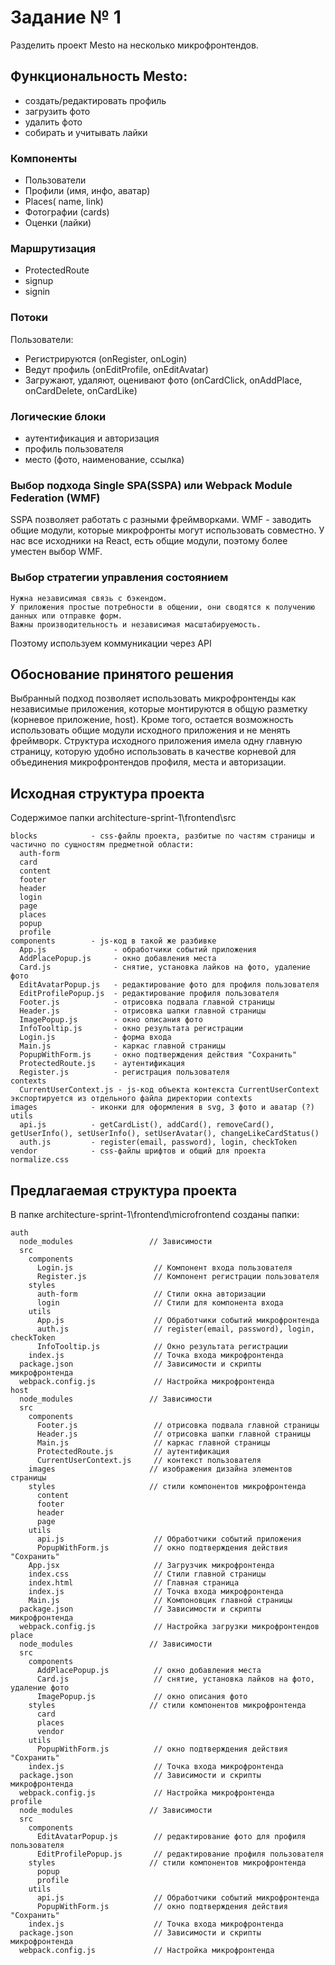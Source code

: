# Задание № 1

Разделить проект Mesto на несколько микрофронтендов. 

## Функциональность Mesto:

- создать/редактировать профиль
- загрузить фото
- удалить фото
- собирать и учитывать лайки

### Компоненты

- Пользователи
- Профили (имя, инфо, аватар)
- Places( name, link)
- Фотографии (cards)
- Оценки (лайки)

### Маршрутизация

- ProtectedRoute
- signup
- signin

### Потоки 

Пользователи:

- Регистрируются (onRegister, onLogin)
- Ведут профиль (onEditProfile, onEditAvatar)
- Загружают, удаляют, оценивают фото (onCardClick, onAddPlace, onCardDelete, onCardLike)

### Логические блоки

 - аутентификация и авторизация
 - профиль пользователя
 - место (фото, наименование, ссылка)

### Выбор подхода Single SPA(SSPA) или Webpack Module Federation (WMF)

SSPA позволяет работать с разными фреймворками. 
WMF - заводить общие модули, которые микрофронты могут использовать совместно.
У нас все исходники на React, есть общие модули, поэтому более уместен выбор WMF.

### Выбор стратегии управления состоянием

	Нужна независимая связь с бэкендом.
	У приложения простые потребности в общении, они сводятся к получению данных или отправке форм.
	Важны производительность и независимая масштабируемость.

Поэтому используем коммуникации через API

## Обоснование принятого решения

Выбранный подход позволяет использовать микрофронтенды как независимые приложения, которые монтируются в общую разметку (корневое приложение, host).
Кроме того, остается возможность использовать общие модули исходного приложения и не менять фреймворк.
Структура исходного приложения имела одну главную страницу, которую удобно использовать в качестве корневой для объединения 
микрофронтендов профиля, места и авторизации.

## Исходная структура проекта

Содержимое папки architecture-sprint-1\frontend\src
```
blocks            - css-файлы проекта, разбитые по частям страницы и частично по сущностям предметной области:
  auth-form
  card
  content
  footer
  header
  login
  page
  places
  popup
  profile
components        - js-код в такой же разбивке
  App.js               - обработчики событий приложения
  AddPlacePopup.js     - окно добавления места
  Card.js              - снятие, установка лайков на фото, удаление фото
  EditAvatarPopup.js   - редактирование фото для профиля пользователя
  EditProfilePopup.js  - редактирование профиля пользователя
  Footer.js            - отрисовка подвала главной страницы
  Header.js            - отрисовка шапки главной страницы 
  ImagePopup.js        - окно описания фото
  InfoTooltip.js       - окно результата регистрации
  Login.js             - форма входа
  Main.js              - каркас главной страницы
  PopupWithForm.js     - окно подтверждения действия "Сохранить"
  ProtectedRoute.js    - аутентификация
  Register.js          - регистрация пользователя
contexts
  CurrentUserContext.js - js-код объекта контекста CurrentUserContext экспортируется из отдельного файла директории contexts
images            - иконки для оформления в svg, 3 фото и аватар (?)
utils
  api.js          - getCardList(), addCard(), removeCard(), getUserInfo(), setUserInfo(), setUserAvatar(), changeLikeCardStatus()
  auth.js         - register(email, password), login, checkToken
vendor            - css-файлы шрифтов и общий для проекта normalize.css
```
## Предлагаемая структура проекта 

В папке architecture-sprint-1\frontend\microfrontend созданы папки:
```
auth
  node_modules                 // Зависимости
  src
    components
      Login.js                  // Компонент входа пользователя
      Register.js               // Компонент регистрации пользователя
    styles
      auth-form                 // Стили окна авторизации
      login                     // Стили для компонента входа
    utils
      App.js                    // Обработчики событий микрофронтенда
      auth.js                   // register(email, password), login, checkToken
      InfoTooltip.js            // Окно результата регистрации
    index.js                    // Точка входа микрофронтенда
  package.json                  // Зависимости и скрипты микрофронтенда
  webpack.config.js             // Настройка микрофронтенда
host
  node_modules                 // Зависимости
  src
    components
      Footer.js                 // отрисовка подвала главной страницы
      Header.js                 // отрисовка шапки главной страницы 
      Main.js                   // каркас главной страницы
      ProtectedRoute.js         // аутентификация
      CurrentUserContext.js     // контекст пользователя
    images                     // изображения дизайна элементов страницы
    styles                     // стили компонентов микрофронтенда
      content
      footer 
      header 
      page
    utils
      api.js                    // Обработчики событий приложения
      PopupWithForm.js          // окно подтверждения действия "Сохранить"
    App.jsx                     // Загрузчик микрофронтенда
    index.css                   // Стили главной страницы
    index.html                  // Главная страница
    index.js                    // Точка входа микрофронтенда
    Main.js                     // Компоновцик главной страницы
  package.json                  // Зависимости и скрипты микрофронтенда
  webpack.config.js             // Настройка загрузки микрофронтендов
place
  node_modules                 // Зависимости
  src
    components
      AddPlacePopup.js          // окно добавления места
      Card.js                   // снятие, установка лайков на фото, удаление фото
      ImagePopup.js             // окно описания фото
    styles                     // стили компонентов микрофронтенда
      card
      places
      vendor
    utils
      PopupWithForm.js          // окно подтверждения действия "Сохранить"
    index.js                    // Точка входа микрофронтенда
  package.json                  // Зависимости и скрипты микрофронтенда
  webpack.config.js             // Настройка микрофронтенда
profile
  node_modules                 // Зависимости
  src
    components
      EditAvatarPopup.js        // редактирование фото для профиля пользователя
      EditProfilePopup.js       // редактирование профиля пользователя
    styles                     // стили компонентов микрофронтенда
      popup
      profile
    utils
      api.js                    // Обработчики событий микрофронтенда
      PopupWithForm.js          // окно подтверждения действия "Сохранить"
    index.js                    // Точка входа микрофронтенда
  package.json                  // Зависимости и скрипты микрофронтенда
  webpack.config.js             // Настройка микрофронтенда
```